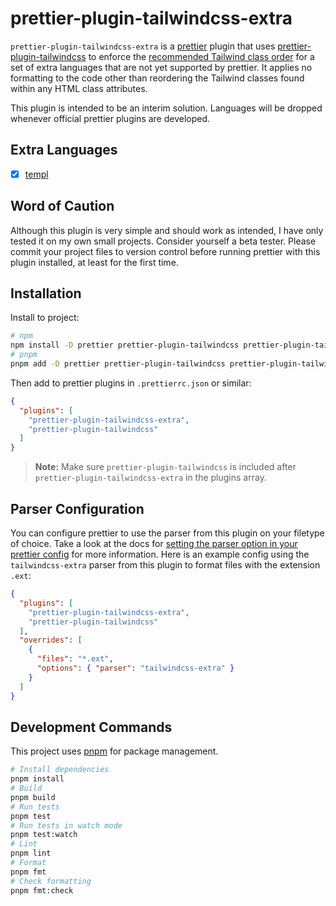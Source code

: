 # prettier-plugin-tailwindcss-extra

`prettier-plugin-tailwindcss-extra` is a [prettier](https://prettier.io) plugin that uses [prettier-plugin-tailwindcss](https://tailwindcss.com/blog/automatic-class-sorting-with-prettier) to enforce the [recommended Tailwind class order](https://tailwindcss.com/blog/automatic-class-sorting-with-prettier#how-classes-are-sorted) for a set of extra languages that are not yet supported by prettier. It applies no formatting to the code other than reordering the Tailwind classes found within any HTML class attributes.

This plugin is intended to be an interim solution. Languages will be dropped whenever official prettier plugins are developed.

## Extra Languages

- [x] [templ](https://templ.guide)

## Word of Caution

Although this plugin is very simple and should work as intended, I have only tested it on my own small projects. Consider yourself a beta tester. Please commit your project files to version control before running prettier with this plugin installed, at least for the first time.

## Installation

Install to project:

```sh
# npm
npm install -D prettier prettier-plugin-tailwindcss prettier-plugin-tailwindcss-extra
# pnpm
pnpm add -D prettier prettier-plugin-tailwindcss prettier-plugin-tailwindcss-extra
```

Then add to prettier plugins in `.prettierrc.json` or similar:

```json
{
  "plugins": [
    "prettier-plugin-tailwindcss-extra",
    "prettier-plugin-tailwindcss"
  ]
}
```

> **Note:** Make sure `prettier-plugin-tailwindcss` is included after `prettier-plugin-tailwindcss-extra` in the plugins array.

## Parser Configuration

You can configure prettier to use the parser from this plugin on your filetype of choice. Take a look at the docs for [setting the parser option in your prettier config](https://prettier.io/docs/en/configuration#setting-the-parserdocsenoptionshtmlparser-option) for more information. Here is an example config using the `tailwindcss-extra` parser from this plugin to format files with the extension `.ext`:

```json
{
  "plugins": [
    "prettier-plugin-tailwindcss-extra",
    "prettier-plugin-tailwindcss"
  ],
  "overrides": [
    {
      "files": "*.ext",
      "options": { "parser": "tailwindcss-extra" }
    }
  ]
}
```

## Development Commands

This project uses [pnpm](https://pnpm.io/installation) for package management.

```sh
# Install dependencies
pnpm install
# Build
pnpm build
# Run tests
pnpm test
# Run tests in watch mode
pnpm test:watch
# Lint
pnpm lint
# Format
pnpm fmt
# Check formatting
pnpm fmt:check
```
